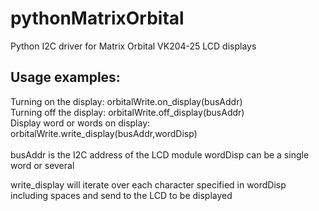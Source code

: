 # pythonMatrixOrbital
Python I2C driver for Matrix Orbital VK204-25 LCD displays
<h2>Usage examples:</h2>
Turning on the display:
  orbitalWrite.on_display(busAddr)
  <br>
Turning off the display:
  orbitalWrite.off_display(busAddr)
  <br>
Display word or words on display:
  orbitalWrite.write_display(busAddr,wordDisp)
  <br>
  <br>
busAddr is the I2C address of the LCD module
wordDisp can be a single word or several

write_display will iterate over each character specified in wordDisp including spaces and send to the LCD to be displayed
